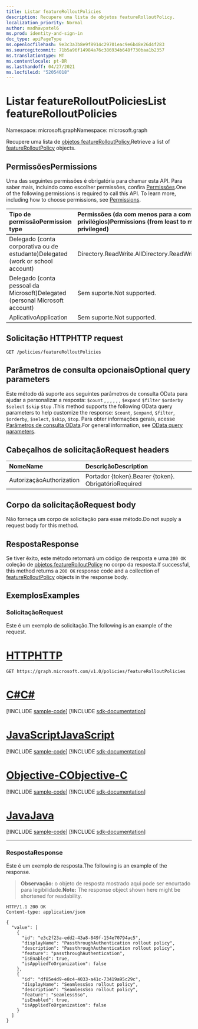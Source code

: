 ```yaml
---
title: Listar featureRolloutPolicies
description: Recupere uma lista de objetos featureRolloutPolicy.
localization_priority: Normal
author: madhavpatel6
ms.prod: identity-and-sign-in
doc_type: apiPageType
ms.openlocfilehash: 9e3c3a3b8e9f8914c29701eac9e6b48e26d4f283
ms.sourcegitcommit: 71b5a96f14984a76c386934b648f730baa1b2357
ms.translationtype: MT
ms.contentlocale: pt-BR
ms.lasthandoff: 04/27/2021
ms.locfileid: "52054018"
---
```

# <a name="list-featurerolloutpolicies"></a><span data-ttu-id="f2bf7-103">Listar featureRolloutPolicies</span><span class="sxs-lookup"><span data-stu-id="f2bf7-103">List featureRolloutPolicies</span></span>

<span data-ttu-id="f2bf7-104">Namespace: microsoft.graph</span><span class="sxs-lookup"><span data-stu-id="f2bf7-104">Namespace: microsoft.graph</span></span>

<span data-ttu-id="f2bf7-105">Recupere uma lista de [objetos featureRolloutPolicy.](../resources/featurerolloutpolicy.md)</span><span class="sxs-lookup"><span data-stu-id="f2bf7-105">Retrieve a list of [featureRolloutPolicy](../resources/featurerolloutpolicy.md) objects.</span></span>

## <a name="permissions"></a><span data-ttu-id="f2bf7-106">Permissões</span><span class="sxs-lookup"><span data-stu-id="f2bf7-106">Permissions</span></span>

<span data-ttu-id="f2bf7-p101">Uma das seguintes permissões é obrigatória para chamar esta API. Para saber mais, incluindo como escolher permissões, confira [Permissões](/graph/permissions-reference).</span><span class="sxs-lookup"><span data-stu-id="f2bf7-p101">One of the following permissions is required to call this API. To learn more, including how to choose permissions, see [Permissions](/graph/permissions-reference).</span></span>

| <span data-ttu-id="f2bf7-109">Tipo de permissão</span><span class="sxs-lookup"><span data-stu-id="f2bf7-109">Permission type</span></span>                        | <span data-ttu-id="f2bf7-110">Permissões (da com menos para a com mais privilégios)</span><span class="sxs-lookup"><span data-stu-id="f2bf7-110">Permissions (from least to most privileged)</span></span> |
|:---------------------------------------|:--------------------------------------------|
| <span data-ttu-id="f2bf7-111">Delegado (conta corporativa ou de estudante)</span><span class="sxs-lookup"><span data-stu-id="f2bf7-111">Delegated (work or school account)</span></span>     | <span data-ttu-id="f2bf7-112">Directory.ReadWrite.All</span><span class="sxs-lookup"><span data-stu-id="f2bf7-112">Directory.ReadWrite.All</span></span> |
| <span data-ttu-id="f2bf7-113">Delegado (conta pessoal da Microsoft)</span><span class="sxs-lookup"><span data-stu-id="f2bf7-113">Delegated (personal Microsoft account)</span></span> | <span data-ttu-id="f2bf7-114">Sem suporte.</span><span class="sxs-lookup"><span data-stu-id="f2bf7-114">Not supported.</span></span> |
| <span data-ttu-id="f2bf7-115">Aplicativo</span><span class="sxs-lookup"><span data-stu-id="f2bf7-115">Application</span></span>                            | <span data-ttu-id="f2bf7-116">Sem suporte.</span><span class="sxs-lookup"><span data-stu-id="f2bf7-116">Not supported.</span></span> |

## <a name="http-request"></a><span data-ttu-id="f2bf7-117">Solicitação HTTP</span><span class="sxs-lookup"><span data-stu-id="f2bf7-117">HTTP request</span></span>

<!-- { "blockType": "ignored" } -->

```http
GET /policies/featureRolloutPolicies
```

## <a name="optional-query-parameters"></a><span data-ttu-id="f2bf7-118">Parâmetros de consulta opcionais</span><span class="sxs-lookup"><span data-stu-id="f2bf7-118">Optional query parameters</span></span>

<span data-ttu-id="f2bf7-119">Este método dá suporte aos seguintes parâmetros de consulta OData para ajudar a personalizar a resposta: `$count` , , , , , , `$expand` `$filter` `$orderby` `$select` `$skip` `$top` .</span><span class="sxs-lookup"><span data-stu-id="f2bf7-119">This method supports the following OData query parameters to help customize the response: `$count`, `$expand`, `$filter`, `$orderby`, `$select`, `$skip`, `$top`.</span></span> <span data-ttu-id="f2bf7-120">Para obter informações gerais, acesse [Parâmetros de consulta OData](/graph/query-parameters).</span><span class="sxs-lookup"><span data-stu-id="f2bf7-120">For general information, see [OData query parameters](/graph/query-parameters).</span></span>

## <a name="request-headers"></a><span data-ttu-id="f2bf7-121">Cabeçalhos de solicitação</span><span class="sxs-lookup"><span data-stu-id="f2bf7-121">Request headers</span></span>

| <span data-ttu-id="f2bf7-122">Nome</span><span class="sxs-lookup"><span data-stu-id="f2bf7-122">Name</span></span>      |<span data-ttu-id="f2bf7-123">Descrição</span><span class="sxs-lookup"><span data-stu-id="f2bf7-123">Description</span></span>|
|:----------|:----------|
| <span data-ttu-id="f2bf7-124">Autorização</span><span class="sxs-lookup"><span data-stu-id="f2bf7-124">Authorization</span></span> | <span data-ttu-id="f2bf7-125">Portador {token}.</span><span class="sxs-lookup"><span data-stu-id="f2bf7-125">Bearer {token}.</span></span> <span data-ttu-id="f2bf7-126">Obrigatório</span><span class="sxs-lookup"><span data-stu-id="f2bf7-126">Required</span></span> |

## <a name="request-body"></a><span data-ttu-id="f2bf7-127">Corpo da solicitação</span><span class="sxs-lookup"><span data-stu-id="f2bf7-127">Request body</span></span>

<span data-ttu-id="f2bf7-128">Não forneça um corpo de solicitação para esse método.</span><span class="sxs-lookup"><span data-stu-id="f2bf7-128">Do not supply a request body for this method.</span></span>

## <a name="response"></a><span data-ttu-id="f2bf7-129">Resposta</span><span class="sxs-lookup"><span data-stu-id="f2bf7-129">Response</span></span>

<span data-ttu-id="f2bf7-130">Se tiver êxito, este método retornará um código de resposta e uma `200 OK` coleção de [objetos featureRolloutPolicy](../resources/featurerolloutpolicy.md) no corpo da resposta.</span><span class="sxs-lookup"><span data-stu-id="f2bf7-130">If successful, this method returns a `200 OK` response code and a collection of [featureRolloutPolicy](../resources/featurerolloutpolicy.md) objects in the response body.</span></span>

## <a name="examples"></a><span data-ttu-id="f2bf7-131">Exemplos</span><span class="sxs-lookup"><span data-stu-id="f2bf7-131">Examples</span></span>

### <a name="request"></a><span data-ttu-id="f2bf7-132">Solicitação</span><span class="sxs-lookup"><span data-stu-id="f2bf7-132">Request</span></span>

<span data-ttu-id="f2bf7-133">Este é um exemplo de solicitação.</span><span class="sxs-lookup"><span data-stu-id="f2bf7-133">The following is an example of the request.</span></span>


# <a name="http"></a>[<span data-ttu-id="f2bf7-134">HTTP</span><span class="sxs-lookup"><span data-stu-id="f2bf7-134">HTTP</span></span>](#tab/http)
<!-- {
  "blockType": "request",
  "name": "get_featurerolloutpolicies"
}-->

```msgraph-interactive
GET https://graph.microsoft.com/v1.0/policies/featureRolloutPolicies
```
# <a name="c"></a>[<span data-ttu-id="f2bf7-135">C#</span><span class="sxs-lookup"><span data-stu-id="f2bf7-135">C#</span></span>](#tab/csharp)
[!INCLUDE [sample-code](../includes/snippets/csharp/get-featurerolloutpolicies-csharp-snippets.md)]
[!INCLUDE [sdk-documentation](../includes/snippets/snippets-sdk-documentation-link.md)]

# <a name="javascript"></a>[<span data-ttu-id="f2bf7-136">JavaScript</span><span class="sxs-lookup"><span data-stu-id="f2bf7-136">JavaScript</span></span>](#tab/javascript)
[!INCLUDE [sample-code](../includes/snippets/javascript/get-featurerolloutpolicies-javascript-snippets.md)]
[!INCLUDE [sdk-documentation](../includes/snippets/snippets-sdk-documentation-link.md)]

# <a name="objective-c"></a>[<span data-ttu-id="f2bf7-137">Objective-C</span><span class="sxs-lookup"><span data-stu-id="f2bf7-137">Objective-C</span></span>](#tab/objc)
[!INCLUDE [sample-code](../includes/snippets/objc/get-featurerolloutpolicies-objc-snippets.md)]
[!INCLUDE [sdk-documentation](../includes/snippets/snippets-sdk-documentation-link.md)]

# <a name="java"></a>[<span data-ttu-id="f2bf7-138">Java</span><span class="sxs-lookup"><span data-stu-id="f2bf7-138">Java</span></span>](#tab/java)
[!INCLUDE [sample-code](../includes/snippets/java/get-featurerolloutpolicies-java-snippets.md)]
[!INCLUDE [sdk-documentation](../includes/snippets/snippets-sdk-documentation-link.md)]

---


### <a name="response"></a><span data-ttu-id="f2bf7-139">Resposta</span><span class="sxs-lookup"><span data-stu-id="f2bf7-139">Response</span></span>

<span data-ttu-id="f2bf7-140">Este é um exemplo de resposta.</span><span class="sxs-lookup"><span data-stu-id="f2bf7-140">The following is an example of the response.</span></span>

> <span data-ttu-id="f2bf7-141">**Observação:** o objeto de resposta mostrado aqui pode ser encurtado para legibilidade.</span><span class="sxs-lookup"><span data-stu-id="f2bf7-141">**Note:** The response object shown here might be shortened for readability.</span></span>

<!-- {
  "blockType": "response",
  "truncated": true,
  "@odata.type": "microsoft.graph.featureRolloutPolicy",
  "isCollection": true
} -->

```http
HTTP/1.1 200 OK
Content-type: application/json

{
  "value": [
    {
      "id": "e3c2f23a-edd2-43a8-849f-154e70794ac5",
      "displayName": "PassthroughAuthentication rollout policy",
      "description": "PassthroughAuthentication rollout policy",
      "feature": "passthroughAuthentication",
      "isEnabled": true,
      "isAppliedToOrganization": false
    },
    {
      "id": "df85e4d9-e8c4-4033-a41c-73419a95c29c",
      "displayName": "SeamlessSso rollout policy",
      "description": "SeamlessSso rollout policy",
      "feature": "seamlessSso",
      "isEnabled": true,
      "isAppliedToOrganization": false
    }
  ]
}
```

<!-- uuid: 16cd6b66-4b1a-43a1-adaf-3a886856ed98
2019-02-04 14:57:30 UTC -->
<!-- {
  "type": "#page.annotation",
  "description": "List featureRolloutPolicies",
  "keywords": "",
  "section": "documentation",
  "tocPath": ""
}-->


